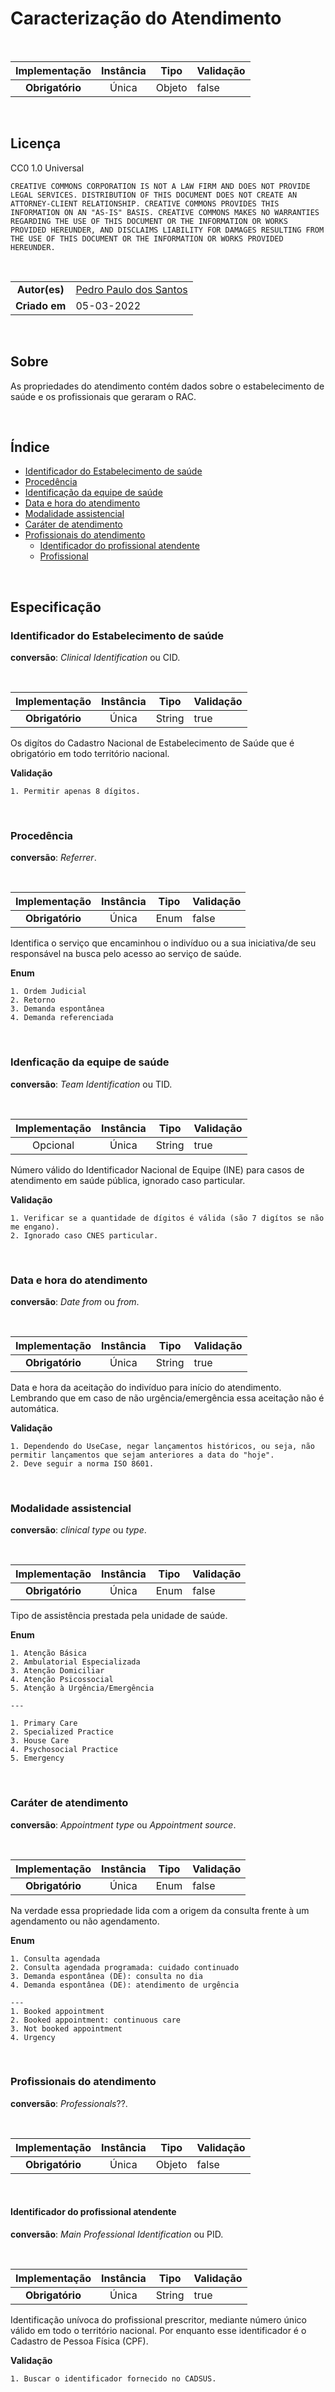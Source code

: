 # Caracterização do Atendimento

<br>

|  Implementação   |  Instância  |           Tipo         | Validação |
|:----------------:|:-----------:|:----------------------:|:----------|
|  **Obrigatório** | Única       |          Objeto        |   false   |

<br>

## Licença

CC0 1.0 Universal

    CREATIVE COMMONS CORPORATION IS NOT A LAW FIRM AND DOES NOT PROVIDE
    LEGAL SERVICES. DISTRIBUTION OF THIS DOCUMENT DOES NOT CREATE AN
    ATTORNEY-CLIENT RELATIONSHIP. CREATIVE COMMONS PROVIDES THIS
    INFORMATION ON AN "AS-IS" BASIS. CREATIVE COMMONS MAKES NO WARRANTIES
    REGARDING THE USE OF THIS DOCUMENT OR THE INFORMATION OR WORKS
    PROVIDED HEREUNDER, AND DISCLAIMS LIABILITY FOR DAMAGES RESULTING FROM
    THE USE OF THIS DOCUMENT OR THE INFORMATION OR WORKS PROVIDED
    HEREUNDER.

<br>

|||
|:-------------:|:------------|
|  **Autor(es)**  | [Pedro Paulo dos Santos](https://github.com/dr2pedro)
| **Criado em** | 05-03-2022 |

<br>


## Sobre
As propriedades do atendimento contém dados sobre o estabelecimento de saúde e os profissionais que geraram o RAC.

<br>

## Índice

- [Identificador do Estabelecimento de saúde](Appointment.md#identificador-do-estabelecimento-de-saúde)
- [Procedência](Appointment.md#procedência)
- [Identificação da equipe de saúde](Appointment.md#idenficação-da-equipe-de-saúde)
- [Data e hora do atendimento](Appointment.md#data-e-hora-do-atendimento)
- [Modalidade assistencial](Appointment.md#modalidade-assistencial)
- [Caráter de atendimento](Appointment.md#caráter-de-atendimento)
- [Profissionais do atendimento](Appointment.md#profissionais-do-atendimento)
    - [Identificador do profissional atendente](Appointment.md#identificador-do-profissional-atendente)
    - [Profissional](professional.md)

<br>

## Especificação

### Identificador do Estabelecimento de saúde
**conversão**: _Clinical Identification_ ou CID.

<br>

|  Implementação   |  Instância  |           Tipo         | Validação |
|:----------------:|:-----------:|:----------------------:|:----------|
|  **Obrigatório** | Única       |          String        |   true    |

Os digítos do Cadastro Nacional de Estabelecimento de Saúde que é obrigatório em todo território nacional.

**Validação**
```
1. Permitir apenas 8 dígitos.
```

<br>

### Procedência
**conversão**: _Referrer_.

<br>

|  Implementação   |  Instância  |           Tipo         | Validação |
|:----------------:|:-----------:|:----------------------:|:----------|
|  **Obrigatório** | Única       |          Enum          |  false    |

Identifica o serviço que encaminhou o indivíduo ou a sua iniciativa/de seu responsável na busca pelo acesso ao serviço de saúde.

**Enum**
```
1. Ordem Judicial
2. Retorno
3. Demanda espontânea
4. Demanda referenciada
```

<br>

### Idenficação da equipe de saúde
**conversão**: _Team Identification_ ou TID.

<br>

|  Implementação   |  Instância  |           Tipo         | Validação |
|:----------------:|:-----------:|:----------------------:|:----------|
|     Opcional     | Única       |          String        |  true     |

Número válido do Identificador Nacional de Equipe (INE) para casos de atendimento em saúde pública, ignorado caso particular.

**Validação**
```
1. Verificar se a quantidade de dígitos é válida (são 7 digítos se não me engano).
2. Ignorado caso CNES particular.
```

<br>

### Data e hora do atendimento
**conversão**: _Date from_ ou _from_.

<br>

|  Implementação   |  Instância  |           Tipo         | Validação |
|:----------------:|:-----------:|:----------------------:|:----------|
| **Obrigatório**  | Única       |          String        |  true     |

Data e hora da aceitação do indivíduo para início do atendimento. Lembrando que em caso de não urgência/emergência essa aceitação não é automática.

**Validação**
```
1. Dependendo do UseCase, negar lançamentos históricos, ou seja, não permitir lançamentos que sejam anteriores a data do "hoje".
2. Deve seguir a norma ISO 8601.
```

<br>

### Modalidade assistencial
**conversão**: _clinical type_ ou _type_.

<br>

|  Implementação   |  Instância  |           Tipo         | Validação |
|:----------------:|:-----------:|:----------------------:|:----------|
| **Obrigatório**  | Única       |           Enum         |  false    |

Tipo de assistência prestada pela unidade de saúde.

**Enum**
```
1. Atenção Básica
2. Ambulatorial Especializada  
3. Atenção Domiciliar
4. Atenção Psicossocial
5. Atenção à Urgência/Emergência

---

1. Primary Care
2. Specialized Practice
3. House Care
4. Psychosocial Practice
5. Emergency
```

<br>

### Caráter de atendimento
**conversão**: _Appointment type_ ou _Appointment source_.

<br>

|  Implementação   |  Instância  |           Tipo         | Validação |
|:----------------:|:-----------:|:----------------------:|:----------|
| **Obrigatório**  | Única       |           Enum         |  false    |

Na verdade essa propriedade lida com a origem da consulta frente à um agendamento ou não agendamento.

**Enum**
```
1. Consulta agendada
2. Consulta agendada programada: cuidado continuado
3. Demanda espontânea (DE): consulta no dia
4. Demanda espontânea (DE): atendimento de urgência

---
1. Booked appointment
2. Booked appointment: continuous care
3. Not booked appointment
4. Urgency
```

<br>

### Profissionais do atendimento
**conversão**: _Professionals_??.

<br>

|  Implementação   |  Instância  |     Tipo      | Validação |
|:----------------:|:-----------:|:-------------:|:----------|
| **Obrigatório**  | Única       |    Objeto     |  false    |

<br>

#### Identificador do profissional atendente
**conversão**: _Main Professional Identification_ ou PID.

<br>

|  Implementação   |  Instância  |     Tipo      | Validação |
|:----------------:|:-----------:|:-------------:|:----------|
| **Obrigatório**  | Única       |    String     |   true    |

Identificação unívoca do profissional prescritor, mediante número único válido em todo o território nacional. Por enquanto esse identificador é o Cadastro de Pessoa Física (CPF).

**Validação**
```
1. Buscar o identificador fornecido no CADSUS.
```

<br>
